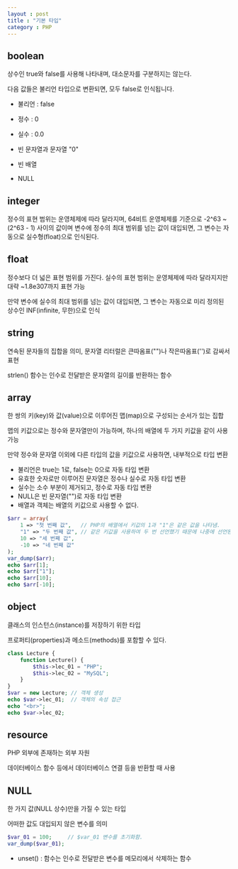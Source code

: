 ```yaml
---
layout : post
title : "기본 타입"
category : PHP
---
```

## boolean

상수인 true와 false를 사용해 나타내며, 대소문자를 구분하지는 않는다.

다음 값들은 불리언 타입으로 변환되면, 모두 false로 인식됩니다.

- 불리언 : false

- 정수 : 0

- 실수 : 0.0

- 빈 문자열과 문자열 "0"

- 빈 배열

- NULL

## integer

정수의 표현 범위는 운영체제에 따라 달라지며, 64비트 운영체제를 기준으로 -2^63 ~ (2^63 - 1) 사이의 값이며 변수에 정수의 최대 범위를 넘는 값이 대입되면, 그 변수는 자동으로 실수형(float)으로 인식된다.

## float

정수보다 더 넓은 표현 범위를 가진다. 실수의 표현 범위는 운영체제에 따라 달라지지만 대략 ~1.8e307까지 표현 가능

만약 변수에 실수의 최대 범위를 넘는 값이 대입되면, 그 변수는 자동으로 미리 정의된 상수인 INF(infinite, 무한)으로 인식

## string

연속된 문자들의 집합을 의미, 문자열 리터럴은 큰따옴표("")나 작은따옴표('')로 감싸서 표현

strlen() 함수는 인수로 전달받은 문자열의 길이를 반환하는 함수

## array

한 쌍의 키(key)와 값(value)으로 이루어진 맵(map)으로 구성되는 순서가 있는 집합

맵의 키값으로는 정수와 문자열만이 가능하며, 하나의 배열에 두 가지 키값을 같이 사용 가능

만약 정수와 문자열 이외에 다른 타입의 값을 키값으로 사용하면, 내부적으로 타입 변환

- 불리언은 true는 1로, false는 0으로 자동 타입 변환
- 유효한 숫자로만 이루어진 문자열은 정수나 실수로 자동 타입 변환
- 실수는 소수 부분이 제거되고, 정수로 자동 타입 변환
- NULL은 빈 문자열("")로 자동 타입 변환
- 배열과 객체는 배열의 키값으로 사용할 수 없다.

```php
$arr = array(
    1 => "첫 번째 값",   // PHP의 배열에서 키값의 1과 "1"은 같은 값을 나타냄.
    "1" => "두 번째 값", // 같은 키값을 사용하여 두 번 선언했기 때문에 나중에 선언된 "두 번째 값"만 남게됨.
    10 => "세 번째 값",
    -10 => "네 번째 값"
);
var_dump($arr);
echo $arr[1];
echo $arr["1"];
echo $arr[10];
echo $arr[-10];
```

## object

클래스의 인스턴스(instance)를 저장하기 위한 타입

프로퍼티(properties)과 메소드(methods)를 포함할 수 있다.

```php
class Lecture {
    function Lecture() {
        $this->lec_01 = "PHP";
        $this->lec_02 = "MySQL";
    }
}
$var = new Lecture; // 객체 생성
echo $var->lec_01;  // 객체의 속성 접근
echo "<br>";
echo $var->lec_02;
```

## resource

PHP 외부에 존재하는 외부 자원

데이터베이스 함수 등에서 데이터베이스 연결 등을 반환할 때 사용

## NULL

한 가지 값(NULL 상수)만을 가질 수 있는 타입

어떠한 값도 대입되지 않은 변수를 의미

```php
$var_01 = 100;     // $var_01 변수를 초기화함.
var_dump($var_01);
```

- unset() : 함수는 인수로 전달받은 변수를 메모리에서 삭제하는 함수
